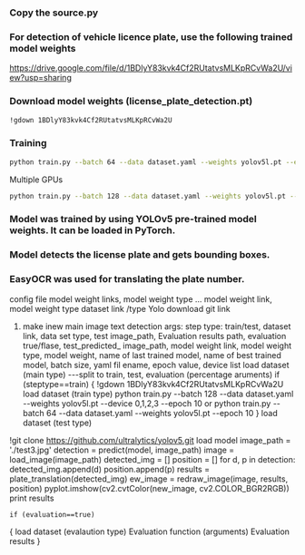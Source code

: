 ### Copy the source.py
### For detection of vehicle licence plate, use the following trained model weights
https://drive.google.com/file/d/1BDlyY83kvk4Cf2RUtatvsMLKpRCvWa2U/view?usp=sharing
### Download model weights (license_plate_detection.pt)
```bash
!gdown 1BDlyY83kvk4Cf2RUtatvsMLKpRCvWa2U
```

### Training
```bash
python train.py --batch 64 --data dataset.yaml --weights yolov5l.pt --epoch 10
```
Multiple GPUs
```bash
python train.py --batch 128 --data dataset.yaml --weights yolov5l.pt --device 0,1,2,3 --epoch 10
```

### Model was trained by using YOLOv5 pre-trained model weights. It can be loaded in PyTorch.
### Model detects the license plate and gets bounding boxes.
### EasyOCR was used for translating the plate number.
config file 
  model weight links, model weight type
  ...
  model weight link, model weight type
  dataset link /type
  Yolo download git link
  

1.  make inew main image text detection
    args: step type: train/test, dataset link, data set type, test image_path, Evaluation results path, evaluation true/flase, test_predicted_ image_path, model weight link, model weight type,  model weight, name of last trained model, name of best trained model, batch size, yaml fil ename, epoch value, device list
    load dataset (main type) ---split to train, test, evaluation (percentage aruments)
  if (steptype==train)
   { !gdown 1BDlyY83kvk4Cf2RUtatvsMLKpRCvWa2U
     load dataset (train type)
    python train.py --batch 128 --data dataset.yaml --weights yolov5l.pt --device 0,1,2,3 --epoch 10
    or
    python train.py --batch 64 --data dataset.yaml --weights yolov5l.pt --epoch 10
   }
   load dataset (test type)
   
   !git clone https://github.com/ultralytics/yolov5.git
   load model
   image_path = './test3.jpg'
   detection = predict(model, image_path)
   image = load_image(image_path)
   detected_img = []
   position = []
   for d, p in detection:
       detected_img.append(d)
        position.append(p)
   results = plate_translation(detected_img)
   ew_image = redraw_image(image, results, position)
   pyplot.imshow(cv2.cvtColor(new_image, cv2.COLOR_BGR2RGB))
   print results
   
    if (evaluation==true)
   {
   load dataset (evalaution type)
   Evaluation function (arguments) 
   Evaluation results
   }
